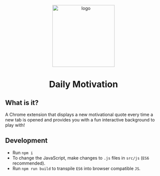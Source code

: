 <p align="center"><img src="https://raw.githubusercontent.com/nitishmittal17/daily-motivation/master/src/images/logo.jpg" alt="logo" height="200px" width="200px"></p>
<h1 align="center">Daily Motivation</h1>

## What is it?

A Chrome extension that displays a new motivational quote every time a new tab is opened and provides you with a fun interactive background to play with!

## Development

* Run `npm i`
* To change the JavaScript, make changes to `.js` files in `src/js` (`ES6` recommended). 
* Run `npm run build` to transpile `ES6` into browser compatible `JS`.